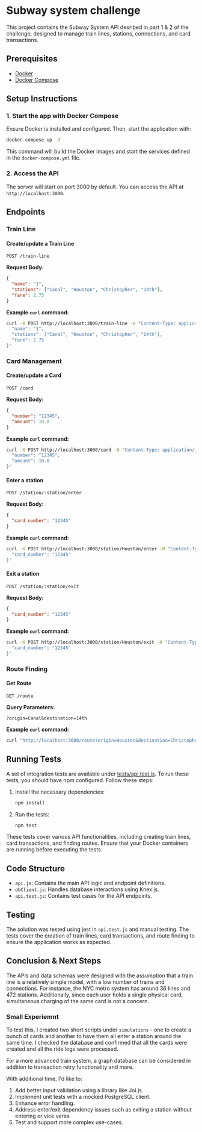 
# Subway system challenge

This project contains the Subway System API desribed in part 1 & 2 of the challenge, designed to manage train lines, stations, connections, and card transactions. 

## Prerequisites
- [Docker](https://www.docker.com/)
- [Docker Compose](https://docs.docker.com/compose/)

## Setup Instructions

### 1. Start the app with Docker Compose

Ensure Docker is installed and configured. Then, start the application with:

```sh
docker-compose up -d
```

This command will build the Docker images and start the services defined in the `docker-compose.yml` file.

### 2. Access the API
The server will start on port 3000 by default. You can access the API at `http://localhost:3000`.

## Endpoints

### Train Line 

#### Create/update a Train Line

```http
POST /train-line
```

**Request Body:**

```json
{
  "name": "1",
  "stations": ["Canal", "Houston", "Christopher", "14th"],
  "fare": 2.75
}
```

**Example `curl` command:**

```sh
curl -X POST http://localhost:3000/train-line -H "Content-Type: application/json" -d '{
  "name": "1",
  "stations": ["Canal", "Houston", "Christopher", "14th"],
  "fare": 2.75
}'
```

### Card Management 

#### Create/update a Card

```http
POST /card
```

**Request Body:**

```json
{
  "number": "12345",
  "amount": 10.0
}
```

**Example `curl` command:**

```sh
curl -X POST http://localhost:3000/card -H "Content-Type: application/json" -d '{
  "number": "12345",
  "amount": 10.0
}'
```

#### Enter a station

```http
POST /station/:station/enter
```

**Request Body:**

```json
{
  "card_number": "12345"
}
```

**Example `curl` command:**

```sh
curl -X POST http://localhost:3000/station/Houston/enter -H "Content-Type: application/json" -d '{
  "card_number": "12345"
}'
```

#### Exit a station

```http
POST /station/:station/exit
```

**Request Body:**

```json
{
  "card_number": "12345"
}
```

**Example `curl` command:**

```sh
curl -X POST http://localhost:3000/station/Houston/exit -H "Content-Type: application/json" -d '{
  "card_number": "12345"
}'
```

### Route Finding

#### Get Route

```http
GET /route
```

**Query Parameters:**

```http
?origin=Canal&destination=14th
```

**Example `curl` command:**

```sh
curl "http://localhost:3000/route?origin=Houston&destination=Christopher"
```

## Running Tests

A set of integration tests are available under [tests/api.test.js](./tests/api.test.js). To run these tests, you should have npm configured. Follow these steps:

1. Install the necessary dependencies:

    ```sh
    npm install
    ```

2. Run the tests:

    ```sh
    npm test
    ```

These tests cover various API functionalities, including creating train lines, card transactions, and finding routes. Ensure that your Docker containers are running before executing the tests.

## Code Structure

- `api.js`: Contains the main API logic and endpoint definitions.
- `dbClient.js`: Handles database interactions using Knex.js.
- `api.test.js`: Contains test cases for the API endpoints.


## Testing

The solution was tested using jest in `api.test.js` and manual testing. The tests cover the creation of train lines, card transactions, and route finding to ensure the application works as expected.

## Conclusion & Next Steps
The APIs and data schemas were designed with the assumption that a train line is a relatively simple model, with a low number of trains and connections. For instance, the NYC metro system has around 36 lines and 472 stations. Additionally, since each user holds a single physical card, simultaneous charging of the same card is not a concern.

### Small Experiemnt
To test this, I created two short scripts under `simulations` - one to create a bunch of cards and another to have them all enter a station around the same time. I checked the database and confirmed that all the cards were created and all the ride logs were processed.


For a more advanced train system, a graph database can be considered in addition to transaction retry functionality and more.

With additional time, I'd like to:

1. Add better input validation using a library like Joi.js.
2. Implement unit tests with a mocked PostgreSQL client.
3. Enhance error handling.
4. Address enter/exit dependency issues such as exiting a station without entering or vice versa.
5. Test and support more complex use-cases.
